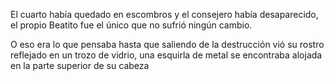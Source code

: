 El cuarto había quedado en escombros y el consejero
había desaparecido, el propio Beatito fue el único
que no sufrió ningún cambio.

O eso era lo que pensaba hasta que saliendo de la destrucción vió su rostro
reflejado en un trozo de vidrio, una esquirla de metal se encontraba alojada
en la parte superior de su cabeza
